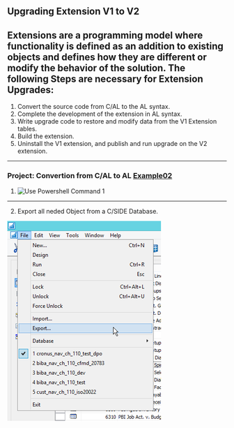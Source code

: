 ## Upgrading Extension V1 to V2

Extensions are a programming model where functionality is defined as an addition to existing objects and defines how they are different or modify the behavior of the solution.
The following Steps are necessary for Extension Upgrades:
----------
1. Convert the source code from C/AL to the AL syntax.
2. Complete the development of the extension in AL syntax.
3. Write upgrade code to restore and modify data from the V1 Extension tables.
4. Build the extension.
5. Uninstall the V1 extension, and publish and run upgrade on the V2 extension.
----------

### Project: Convertion from C/AL to AL [Example02]()

1. ![Use Powershell Command 1](https://github.com/EDGZTNSR/IntroductionToAL/Examples/Example02/)
---------
2. Export all neded Object from a C/SIDE Database.

![](https://github.com/EDGZTNSR/IntroductionToAL/blob/master/docs/src/Export.png?raw=true])

